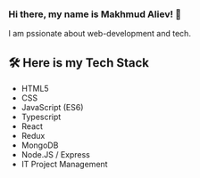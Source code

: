 ### Hi there, my name is Makhmud Aliev! 👋

I am pssionate about web-development and tech.

## 🛠  Here is my Tech Stack
- HTML5 
- CSS 
- JavaScript (ES6)
- Typescript
- React
- Redux
- MongoDB
- Node.JS / Express
- IT Project Management

<!--
**MakhmudAliev/MakhmudAliev** is a ✨ _special_ ✨ repository because its `README.md` (this file) appears on your GitHub profile.

Here are some ideas to get you started:

- 🔭 I’m currently working on ...
- 🌱 I’m currently learning ...
- 👯 I’m looking to collaborate on ...
- 🤔 I’m looking for help with ...
- 💬 Ask me about ...
- 📫 How to reach me: ...
- 😄 Pronouns: ...
- ⚡ Fun fact: ...
-->
